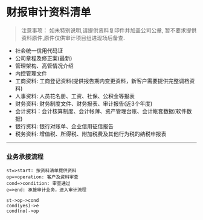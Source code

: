 财报审计资料清单
=============

> 注意事项：
> 如未特别说明,请提供资料复印件并加盖公司公章,
> 暂不要求提供资料原件,原件仅供审计项目组进现场后备查.

* 社会统一信用代码证
* 公司章程及修正案(最新)
* 管理架构、高管情况介绍
* 内控管理文件
* 工商资料: 工商登记资料(提供报告期内变更资料，新客户需要提供完整调档资料)
* 人事资料: 人员花名册、工资、社保、公积金等报表
* 财务资料: 财务制度文件、财务报表、审计报告(近3个年度)
* 会计资料：会计核算制度、会计帐薄、资产管理台账、会计帐套数据(软件数据)
* 银行资料: 银行对账单、企业信用征信报告
* 税务资料: 增值税、所得税、附加税费及其他行为税的纳税申报表

---

### 业务承接流程

```flow
st=>start: 按资料清单提供资料
op=>operation: 客户及资料审查
cond=>condition: 审查通过
e=>end: 承接审计业务，进入审计流程

st->op->cond
cond(yes)->e
cond(no)->op
```
